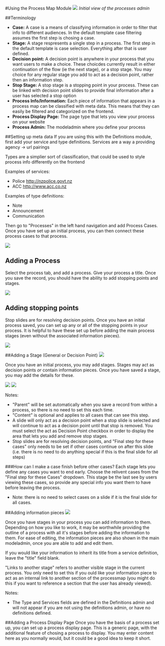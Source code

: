#Using the Process Map Module
![](_images/initial.png)
_Initial view of the processes admin_

##Terminology
* **Case:** A case is a means of classifying information in order to filter that info to different audiences. In the default template case filtering assumes the first step is chosing a case. 
* **Stage:** A stage respresents a single step in a process. The first step in the default template is case selection. Everything after that is user defined.
* **Decision point:** A decision point is anywhere in your process that you want users to make a choice. These choicdes currently result in either continuation of the flow (ie the next stage), or a stop stage. You may choice for any regular stage you add to act as a decision point, rather then an information step.
* **Stop Stage:** A stop stage is a stopping point in your process. These can be linked with decision point slides to provide final information after a user has selected a stop option
* **Process Info/Information:** Each piece of information that appears in a process map can be classified with meta data. This means that they can easily be filtered and categorized on the frontend.
* **Process Display Page:** The page type that lets you view your process on your website
* **Process Admin:** The modeladmin where you define your process


##Setting up meta data
If you are using this with the Definitions module, first add your service and type definitions. 
Services are a way a providing 
    agency -> url pairings 
    
Types are a simplier sort of classification, that could be used to style process info differently on the frontend

Examples of services:
* Police http://nzpolice.govt.nz
* ACC http://www.acc.co.nz

Examples of type definitions:
* Note
* Announcement
* Communication

Then go to "Processes" in the left hand navigation and add Process Cases. Once you have set up an initial process, you can then connect these process cases to that process.

![](_images/add_case.png)

## Adding a Process
Select the process tab, and add a process. Give your process a title. Once you save the record, you should have the ability to add stopping points and stages.

![](_images/add_process.png)

## Adding stopping points
Stop slides are for resolving decision points. Once you have an initial process saved, you can set up any or all of the stopping points in your process. It is helpful to have these set up before adding the main process stages (even without the associated information pieces).

![](_images/add_process_stages.png)

##Adding a Stage (General or Decision Point)
![](_images/add_stage.png)

Once you have an initial process, you may add stages. Stages may act as decision points *or* contain information pieces. Once you have saved a stage, you may add the details for these. 

![](_images/add_decision_stage.png)
![](_images/add_general_stage.png)

Notes: 
* "Parent" will be set automatically when you save a record from within a process, so there is no need to set this each time.
* "Content" is optional and applies to all cases that can see this step.
* A slide will only act as a decision point when a stop slide is selected and will continue to act as a decision point until that stop is removed. You must select the act as Decision Point checkbox in order to display the area that lets you add and remove stop stages.
* Stop slides are for resolving decision points, and "Final step for these cases" only needs to be set if other cases continue on after this slide (i.e. there is no need to do anything special if this is the final slide for all steps)


###How can I make a case finish before other cases?
Each stage lets you define any cases you want to end early. Choose the relivent cases from the "Final step for these Cases" dropdown. This stage be the last see by users viewing these cases, so provide any special info you want them to have before leaving the process.
* Note: there is no need to select cases on a slide if it is the final slide for all cases.

##Adding information pieces
![](_images/add_info.png)

Once you have stages in your process you can add information to them. Depending on how you like to work, it may be worthwhile providing the outline of a process with all it's stages before adding the information to them. For ease of editing, the information pieces are also shown in the main modeladmin, once you are able to add and edit them. 

If you would like your information to inherit its title from a service definition, leave the "title" field blank.

"Links to another stage" refers to another visible stage in the current process. You only need to set this if you ould like your information piece to act as an internal link to another section of the processmap (you might do this if you want to reference a section that the user has already viewed).

Notes: 
* The Type and Services fields are defined in the Definitions admin and will not appear if you are not using the definitions admin, or have no definitions defined.

##Adding a Process Display Page
Once you have the basis of a process set up, you can set up a process display page. This is a generic page, with the additional feature of chosing a process to display. You may enter content here as you normally would, but it could be a good idea to keep it short.




